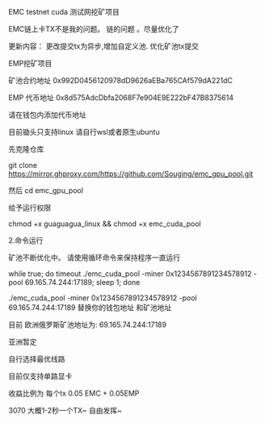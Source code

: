 EMC testnet cuda 测试网挖矿项目


EMC链上卡TX不是我的问题。 链的问题 。尽量优化了

更新内容：
更改提交tx为异步,增加自定义池. 优化矿池tx提交



EMP挖矿项目

矿池合约地址 0x992D0456120978dD9626aEBa765CAf579dA221dC

EMP 代币地址 0x8d575AdcDbfa2068F7e904E9E222bF47B8375614

请在钱包内添加代币地址

目前锄头只支持linux 请自行wsl或者原生ubuntu

先克隆仓库

git clone https://mirror.ghproxy.com/https://github.com/Souging/emc_gpu_pool.git

然后 cd emc_gpu_pool

给予运行权限

chmod +x guaguagua_linux && chmod +x emc_cuda_pool

2.命令运行

矿池不断优化中。 请使用循环命令来保持程序一直运行


 while true; do timeout ./emc_cuda_pool -miner 0x1234567891234578912 -pool 69.165.74.244:17189; sleep 1; done


./emc_cuda_pool -miner 0x1234567891234578912 -pool 69.165.74.244:17189     替换你的钱包地址 和矿池地址

目前
欧洲俄罗斯矿池地址为:
69.165.74.244:17189

亚洲暂定

自行选择最优线路


目前仅支持单路显卡

收益比例为 每个tx 0.05 EMC + 0.05EMP

3070 大概1-2秒一个TX~ 自由发挥~
